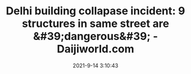 ---
"title": "Delhi building collapase incident: 9 structures in same street are &amp;#39;dangerous&amp;#39; - Daijiworld.com"
"date": "2021-9-14 3:10:43"
"feed_name": "GOOGLENEWSCONSTRUCTION"
"feed_website": "https://news.google.com/search?q=construction%2Bincident&hl=en-US&gl=US&ceid=US:en"
"feed_rss": "https://news.google.com/rss/search?q=construction%2Bincident&hl=en-US&gl=US&ceid=US:en"
"link": "https://www.daijiworld.com/news/newsDisplay?newsID=873147"
"file": "_posts/2021-1-1-65a1923ead73427dd2e7bacc7ca1b8bb31acb0ea.md"
"accident": "1"
"drilling": "0"
---